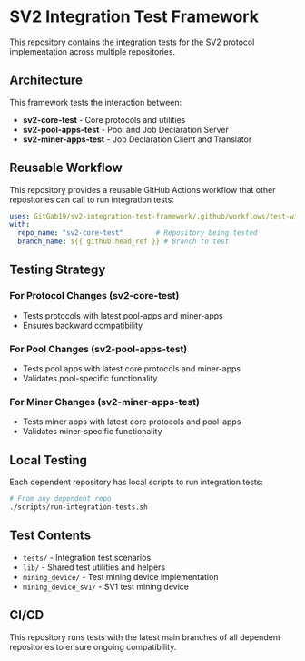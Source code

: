 # SV2 Integration Test Framework

This repository contains the integration tests for the SV2 protocol implementation across multiple repositories.

## Architecture

This framework tests the interaction between:
- **sv2-core-test** - Core protocols and utilities
- **sv2-pool-apps-test** - Pool and Job Declaration Server
- **sv2-miner-apps-test** - Job Declaration Client and Translator

## Reusable Workflow

This repository provides a reusable GitHub Actions workflow that other repositories can call to run integration tests:

```yaml
uses: GitGab19/sv2-integration-test-framework/.github/workflows/test-with-branch.yml@main
with:
  repo_name: "sv2-core-test"        # Repository being tested
  branch_name: ${{ github.head_ref }} # Branch to test
```

## Testing Strategy

### For Protocol Changes (sv2-core-test)
- Tests protocols with latest pool-apps and miner-apps
- Ensures backward compatibility

### For Pool Changes (sv2-pool-apps-test)  
- Tests pool apps with latest core protocols and miner-apps
- Validates pool-specific functionality

### For Miner Changes (sv2-miner-apps-test)
- Tests miner apps with latest core protocols and pool-apps
- Validates miner-specific functionality

## Local Testing

Each dependent repository has local scripts to run integration tests:

```bash
# From any dependent repo
./scripts/run-integration-tests.sh
```

## Test Contents

- `tests/` - Integration test scenarios
- `lib/` - Shared test utilities and helpers
- `mining_device/` - Test mining device implementation
- `mining_device_sv1/` - SV1 test mining device

## CI/CD

This repository runs tests with the latest main branches of all dependent repositories to ensure ongoing compatibility.
